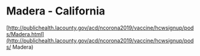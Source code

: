 # Madera - California 
[http://publichealth.lacounty.gov/acd/ncorona2019/vaccine/hcwsignup/pods/Madera.html](http://publichealth.lacounty.gov/acd/ncorona2019/vaccine/hcwsignup/pods/ 
Madera)
